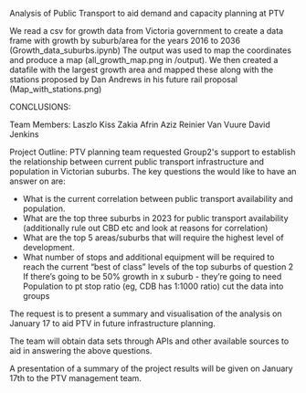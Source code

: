 Analysis of Public Transport to aid demand and capacity planning at PTV

We read a csv for growth data from Victoria government to create a data frame with
growth by suburb/area for the years 2016 to 2036 (Growth_data_suburbs.ipynb)
The output was used to map the coordinates and produce a map (all_growth_map.png in /output). 
We then created a datafile with the largest growth area and mapped these along with 
the stations proposed by Dan Andrews in his future rail proposal (Map_with_stations.png)


CONCLUSIONS:

Team Members:
Laszlo Kiss
Zakia Afrin Aziz
Reinier Van Vuure
David Jenkins

Project Outline:
PTV planning  team requested  Group2's support to  establish the relationship between current public transport infrastructure and population in Victorian suburbs. 
The key questions the would like to have an answer on are:
 -  What is the current correlation between public transport availability and population.
 -  What are the top three suburbs in 2023 for public transport availability
    (additionally rule out CBD etc and look at reasons for correlation)
 -  What are the top 5 areas/suburbs that will require the highest level of development.
 - What number of stops and additional equipment will be required to reach the current “best of class” levels of the top suburbs of question 2
   If there’s going to be 50% growth in x suburb - they’re going to need \
   Population to pt stop ratio (eg, CDB has 1:1000 ratio)
   cut the data into groups

The request is to present a summary  and visualisation of the analysis on January  17 to aid PTV in future infrastructure planning.

The team will obtain data sets through APIs and other available sources to aid in answering the above questions.

A presentation of a summary of the project results will be given on January 17th to the PTV management team.
